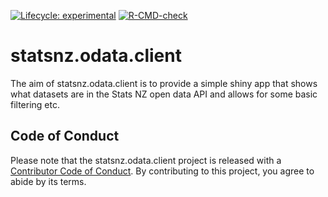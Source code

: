 <!-- badges: start -->
[![Lifecycle: experimental](https://img.shields.io/badge/lifecycle-experimental-orange.svg)](https://lifecycle.r-lib.org/articles/stages.html#experimental)
[![R-CMD-check](https://github.com/xaviermiles/stats.odata.client/workflows/R-CMD-check/badge.svg)](https://github.com/xaviermiles/stats.odata.client/actions)
<!-- badges: end -->

# statsnz.odata.client

The aim of statsnz.odata.client is to provide a simple shiny app that shows what datasets are in the Stats NZ open data API and allows for some basic filtering etc.

## Code of Conduct

Please note that the statsnz.odata.client project is released with a [Contributor Code of Conduct](https://contributor-covenant.org/version/2/0/CODE_OF_CONDUCT.html). By contributing to this project, you agree to abide by its terms.

